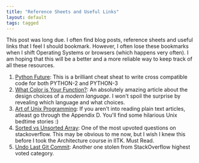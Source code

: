 ```yaml
---
title: "Reference Sheets and Useful Links"
layout: default
tags: tagged
---
```

This post was long due. I often find blog posts, reference sheets and useful links that
I feel I should bookmark. However, I often lose these bookmarks when I shift Operating
Systems or browsers (which happens very often). I am hoping that this will be a better
and a more reliable way to keep track of all these resources.

1. [Python Future](http://python-future.org/compatible_idioms.html): This is a brilliant
cheat sheat to write cross compatible code for both PYTHON-2 and PYTHON-3
2. [What Color is Your Function?](http://journal.stuffwithstuff.com/2015/02/01/what-color-is-your-function/):
An absolutely amazing article about the design choices of a *modern language*.
I won't spoil the surprise by revealing which language and what choices.
3. [Art of Unix Programming](http://www.faqs.org/docs/artu/): If you aren't into reading
plain text articles, atleast go through the Appendix D. You'll find some hilarious
Unix bedtime stories :)
4. [Sorted vs Unsorted Array](http://stackoverflow.com/questions/11227809/why-is-it-faster-to-process-a-sorted-array-than-an-unsorted-array):
One of the most upvoted questions on stackoverflow. This may be obvious to me now,
but I wish I knew this before I took the Architecture course in IITK. Must Read.
5. [Undo Last Git Commit](http://stackoverflow.com/questions/927358/how-to-undo-last-commits-in-git):
Another one stolen from StackOverflow highest voted category.
<br /><br />
